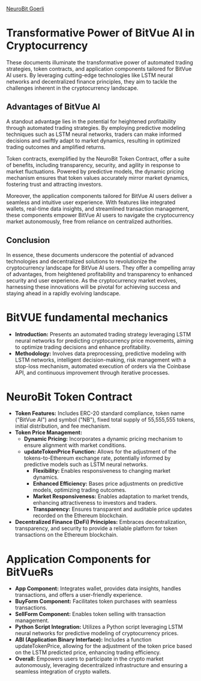 [NeuroBit Goerli](https://goerli.etherscan.io/address/0xa89d4cab18ae3934e712aecfeae05e810c1ac7b4)
# Transformative Power of BitVue AI in Cryptocurrency

These documents illuminate the transformative power of automated trading strategies, token contracts, and application components tailored for BitVue AI users. By leveraging cutting-edge technologies like LSTM neural networks and decentralized finance principles, they aim to tackle the challenges inherent in the cryptocurrency landscape.

## Advantages of BitVue AI

A standout advantage lies in the potential for heightened profitability through automated trading strategies. By employing predictive modeling techniques such as LSTM neural networks, traders can make informed decisions and swiftly adapt to market dynamics, resulting in optimized trading outcomes and amplified returns.

Token contracts, exemplified by the NeuroBit Token Contract, offer a suite of benefits, including transparency, security, and agility in response to market fluctuations. Powered by predictive models, the dynamic pricing mechanism ensures that token values accurately mirror market dynamics, fostering trust and attracting investors.

Moreover, the application components tailored for BitVue AI users deliver a seamless and intuitive user experience. With features like integrated wallets, real-time data insights, and streamlined transaction management, these components empower BitVue AI users to navigate the cryptocurrency market autonomously, free from reliance on centralized authorities.

## Conclusion

In essence, these documents underscore the potential of advanced technologies and decentralized solutions to revolutionize the cryptocurrency landscape for BitVue AI users. They offer a compelling array of advantages, from heightened profitability and transparency to enhanced security and user experience. As the cryptocurrency market evolves, harnessing these innovations will be pivotal for achieving success and staying ahead in a rapidly evolving landscape.



# BitVUE fundamental mechanics
- **Introduction:** Presents an automated trading strategy leveraging LSTM neural networks for predicting cryptocurrency price movements, aiming to optimize trading decisions and enhance profitability.
- **Methodology:** Involves data preprocessing, predictive modeling with LSTM networks, intelligent decision-making, risk management with a stop-loss mechanism, automated execution of orders via the Coinbase API, and continuous improvement through iterative processes.

# NeuroBit Token Contract
- **Token Features:** Includes ERC-20 standard compliance, token name ("BitVue AI") and symbol ("NB"), fixed total supply of 55,555,555 tokens, initial distribution, and fee mechanism.
- **Token Price Management:**
  - **Dynamic Pricing:** Incorporates a dynamic pricing mechanism to ensure alignment with market conditions.
  - **updateTokenPrice Function:** Allows for the adjustment of the tokens-to-Ethereum exchange rate, potentially informed by predictive models such as LSTM neural networks.
    - **Flexibility:** Enables responsiveness to changing market dynamics.
    - **Enhanced Efficiency:** Bases price adjustments on predictive models, optimizing trading outcomes.
    - **Market Responsiveness:** Enables adaptation to market trends, enhancing attractiveness to investors and traders.
    - **Transparency:** Ensures transparent and auditable price updates recorded on the Ethereum blockchain.
- **Decentralized Finance (DeFi) Principles:** Embraces decentralization, transparency, and security to provide a reliable platform for token transactions on the Ethereum blockchain.

# Application Components for BitVueRs
- **App Component:** Integrates wallet, provides data insights, handles transactions, and offers a user-friendly experience.
- **BuyForm Component:** Facilitates token purchases with seamless transactions.
- **SellForm Component:** Enables token selling with transaction management.
- **Python Script Integration:** Utilizes a Python script leveraging LSTM neural networks for predictive modeling of cryptocurrency prices.
- **ABI (Application Binary Interface):** Includes a function updateTokenPrice, allowing for the adjustment of the token price based on the LSTM predicted price, enhancing trading efficiency.
- **Overall:** Empowers users to participate in the crypto market autonomously, leveraging decentralized infrastructure and ensuring a seamless integration of crypto wallets.





